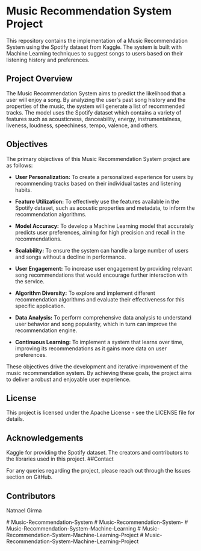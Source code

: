 # Music Recommendation System Project

This repository contains the implementation of a Music Recommendation System using the Spotify dataset from Kaggle. The system is built with Machine Learning techniques to suggest songs to users based on their listening history and preferences.

## Project Overview

The Music Recommendation System aims to predict the likelihood that a user will enjoy a song. By analyzing the user's past song history and the properties of the music, the system will generate a list of recommended tracks. The model uses the Spotify dataset which contains a variety of features such as acousticness, danceability, energy, instrumentalness, liveness, loudness, speechiness, tempo, valence, and others.

## Objectives

The primary objectives of this Music Recommendation System project are as follows:

- **User Personalization:** To create a personalized experience for users by recommending tracks based on their individual tastes and listening habits.

- **Feature Utilization:** To effectively use the features available in the Spotify dataset, such as acoustic properties and metadata, to inform the recommendation algorithms.

- **Model Accuracy:** To develop a Machine Learning model that accurately predicts user preferences, aiming for high precision and recall in the recommendations.

- **Scalability:** To ensure the system can handle a large number of users and songs without a decline in performance.

- **User Engagement:** To increase user engagement by providing relevant song recommendations that would encourage further interaction with the service.

- **Algorithm Diversity:** To explore and implement different recommendation algorithms and evaluate their effectiveness for this specific application.

- **Data Analysis:** To perform comprehensive data analysis to understand user behavior and song popularity, which in turn can improve the recommendation engine.

- **Continuous Learning:** To implement a system that learns over time, improving its recommendations as it gains more data on user preferences.

These objectives drive the development and iterative improvement of the music recommendation system. By achieving these goals, the project aims to deliver a robust and enjoyable user experience.


## License

This project is licensed under the Apache License - see the LICENSE file for details.

## Acknowledgements

Kaggle for providing the Spotify dataset.
The creators and contributors to the libraries used in this project.
##Contact

For any queries regarding the project, please reach out through the Issues section on GitHub.

## Contributors

Natnael Girma

#   M u s i c - R e c o m m e n d a t i o n - S y s t e m  
 #   M u s i c - R e c o m m e n d a t i o n - S y s t e m -  
 #   M u s i c - R e c o m m e n d a t i o n - S y s t e m - M a c h i n e - L e a r n i n g  
 #   M u s i c - R e c o m m e n d a t i o n - S y s t e m - M a c h i n e - L e a r n i n g - P r o j e c t  
 #   M u s i c - R e c o m m e n d a t i o n - S y s t e m - M a c h i n e - L e a r n i n g - P r o j e c t  
 